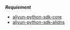 ***Requiement***

- [aliyun-python-sdk-core](aliyun-python-sdk-corehttps://github.com/aliyun/aliyun-openapi-python-sdk/tree/master/aliyun-python-sdk-core)
- [aliyun-python-sdk-alidns](https://github.com/aliyun/aliyun-openapi-python-sdk/tree/master/aliyun-python-sdk-alidns)


